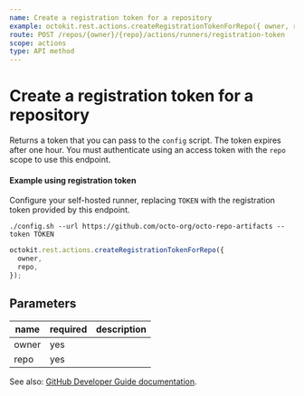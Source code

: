 ```yaml
---
name: Create a registration token for a repository
example: octokit.rest.actions.createRegistrationTokenForRepo({ owner, repo })
route: POST /repos/{owner}/{repo}/actions/runners/registration-token
scope: actions
type: API method
---
```


# Create a registration token for a repository

Returns a token that you can pass to the `config` script. The token expires after one hour. You must authenticate
using an access token with the `repo` scope to use this endpoint.

#### Example using registration token

Configure your self-hosted runner, replacing `TOKEN` with the registration token provided by this endpoint.

```
./config.sh --url https://github.com/octo-org/octo-repo-artifacts --token TOKEN
```

```js
octokit.rest.actions.createRegistrationTokenForRepo({
  owner,
  repo,
});
```

## Parameters

<table>
  <thead>
    <tr>
      <th>name</th>
      <th>required</th>
      <th>description</th>
    </tr>
  </thead>
  <tbody>
    <tr><td>owner</td><td>yes</td><td>

</td></tr>
<tr><td>repo</td><td>yes</td><td>

</td></tr>
  </tbody>
</table>

See also: [GitHub Developer Guide documentation](https://docs.github.com/rest/reference/actions#create-a-registration-token-for-a-repository).
